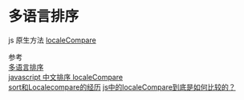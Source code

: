# 多语言排序

js 原生方法
[localeCompare](https://developer.mozilla.org/zh-CN/docs/Web/JavaScript/Reference/Global_Objects/String/localeCompare#%E4%BD%BF%E7%94%A8_localecompare)  

参考  
[多语言排序](https://hellogithub2014.github.io/2019/12/25/linguistic-sorting/)  
[javascript 中文排序 localeCompare](https://www.codeleading.com/article/68485083842/)  
[sort和Localecompare的经历](https://zhuanlan.zhihu.com/p/115248222)
[js中的localeCompare到底是如何比较的？](http://www.qiutianaimeili.com/html/page/2020/07/20207171bfbctvh896.html)

